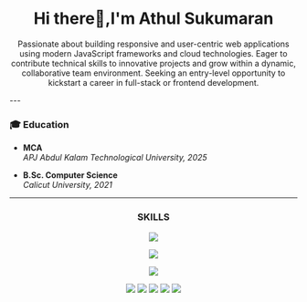 <h1 align="center">
Hi there👋,I'm Athul Sukumaran
</h1>

<p align="center">
Passionate about building responsive and user-centric web applications using modern JavaScript frameworks and cloud technologies. Eager to contribute technical skills to innovative projects and grow within a dynamic, collaborative team environment. Seeking an entry-level opportunity to kickstart a career in full-stack or frontend development.
</p>
---

### 🎓 Education

- **MCA**  
  *APJ Abdul Kalam Technological University, 2025*

- **B.Sc. Computer Science**  
  *Calicut University, 2021*

---




<h3 align="center">SKILLS</h3>

<p align="center">
  <a href="https://skillicons.dev">
    <img src="https://skillicons.dev/icons?i=html,css,tailwind,js,react" />
  </a>
</p>

<p align="center">
  <a href="https://skillicons.dev">
    <img src="https://skillicons.dev/icons?i=nodejs,express,mongodb,npm,mysql,java"/>
  </a>
</p>

<p align="center">
  <a href="https://skillicons.dev">
    <img src="https://skillicons.dev/icons?i=vscode,postman,git,github,windows"/>
  </a>
</p>


<p align="center">
<img src="http://github-profile-summary-cards.vercel.app/api/cards/profile-details?username=athul457&theme=gruvbox"/>
 <img src="http://github-profile-summary-cards.vercel.app/api/cards/repos-per-language?username=athul457&theme=gruvbox&exclude={exclude}">
 <img src="http://github-profile-summary-cards.vercel.app/api/cards/most-commit-language?username=athul457&theme=gruvbox&exclude={exclude}">
 <img src="http://github-profile-summary-cards.vercel.app/api/cards/stats?username=athul457&theme=gruvbox">
 <img src="https://github-profile-summary-cards.vercel.app/api/cards/productive-time?username=athul457&theme=gruvbox&utcOffSet=330">
</p>

